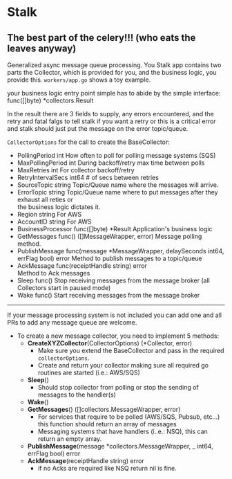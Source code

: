 # Stalk
## The best part of the celery!!!  (who eats the leaves anyway)

Generalized async message queue processing.  You Stalk app contains two parts the Collector, 
which is provided for you, and the business logic, you provide this. `workers/app.go` shows a toy example.

your business logic entry point simple has to abide by the simple interface:
 func([]byte) *collectors.Result
 
 In the result there are 3 fields to supply, any errors encountered, and 
 the retry and fatal falgs to tell stalk if you want a retry or this is a critical error
 and stalk should just put the message on the error topic/queue.


`CollectorOptions` for the call to create the BaseCollector:
- PollingPeriod     int       How often to poll for polling message systems (SQS)
- MaxPollingPeriod  int       During backoff/retry max time between polls
- MaxRetries        int       For collector backoff/retry
- RetryIntervalSecs int64     # of secs between retries
- SourceTopic       string    Topic/Queue name where the messages will arrive.
- ErrorTopic        string    Topic/Queue name where to put messages after they exhaust all reties or  
                              the business logic dictates it.
- Region            string    For AWS
- AccountID         string    For AWS
- BusinessProcessor func([]byte) *Result
                              Application's business logic
- GetMessages       func() ([]MessageWrapper, error)
                              Message polling method.
- PublishMessage    func(message *MessageWrapper, delaySeconds int64, errFlag bool) error
                              Method to publish messages to a topic/queue 
- AckMessage        func(receiptHandle string) error  
                              Method to Ack messages
- Sleep             func()    Stop receiving messages from the message broker 
                              (all Collectors start in paused mode)
- Wake              func()    Start receiving messages from the message broker


---

If your message processing system is not included you can add one and all PRs to add any 
message queue are welcome.

- To create a new message collector, you need to implement 5 methods:
	- **CreateXYZCollector**(CollectorOptions) (*Collector, error)
	    - Make sure you extend the BaseCollector and pass in the required `collectorOptions`.
		- Create and return your collector making sure all required go routines are started (i.e.: AWS/SQS)
	- **Sleep**()
		- Should stop collector from polling or stop the sending of messages to the handler(s)
	- **Wake**() 
	- **GetMessages**() ([]collectors.MessageWrapper, error)
		- For services that require to be polled (AWS/SQS, Pubsub, etc...) this function should return an array of messages
		- Messaging systems that have handlers (i..e.: NSQ), this can return an empty array.
	- **PublishMessage**(message *collectors.MessageWrapper, _ int64, errFlag bool) error
	- **AckMessage**(receiptHandle string) error
		- if no Acks are required like NSQ return nil is fine.
